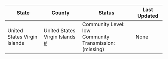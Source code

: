 State | County | Status | Last Updated
--- | --- | --- | --- 
United States Virgin Islands | United States Virgin Islands <a href="#united_states_virgin_islands">#</a> | <a name="united_states_virgin_islands"></a>Community Level: low<br/>Community Transmission: (missing) | None

